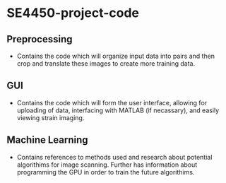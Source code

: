 # SE4450-project-code
 
## Preprocessing
- Contains the code which will organize input data into pairs and then crop and translate these images to create more training data.

## GUI
- Contains the code which will form the user interface, allowing for uploading of data, interfacing with MATLAB (if necassary), and easily viewing strain imaging.

## Machine Learning
- Contains references to methods used and research about potential algorithims for image scanning. Further has information about programming the GPU in order to train the future algorithims. 